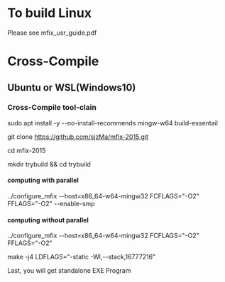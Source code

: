# To build Linux 
Please see mfix_usr_guide.pdf


# Cross-Compile 

## Ubuntu or WSL(Windows10)

### Cross-Compile tool-clain

sudo apt install -y --no-install-recommends mingw-w64 build-essentail

git clone https://github.com/sjzMa/mfix-2015.git

cd mfix-2015

mkdir trybuild && cd trybuild

####  computing with parallel
../configure_mfix --host=x86_64-w64-mingw32 FCFLAGS="-O2" FFLAGS="-O2" --enable-smp
####  computing without parallel
../configure_mfix --host=x86_64-w64-mingw32 FCFLAGS="-O2" FFLAGS="-O2"

make -j4 LDFLAGS="-static -Wl,--stack,16777216"

Last, you will get standalone EXE Program
